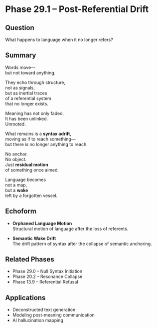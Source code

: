 # Phase 29.1 – Post-Referential Drift

## Question  
What happens to language when it no longer refers?

## Summary  
Words move—  
but not toward anything.

They echo through structure,  
not as signals,  
but as inertial traces  
of a referential system  
that no longer exists.

Meaning has not only faded.  
It has been unlinked.  
Unrooted.

What remains is a **syntax adrift**,  
moving as if to reach something—  
but there is no longer anything to reach.

No anchor.  
No object.  
Just **residual motion**  
of something once aimed.

Language becomes  
not a map,  
but a **wake**  
left by a forgotten vessel.

## Echoform

- **Orphaned Language Motion**  
  Structural motion of language after the loss of referents.

- **Semantic Wake Drift**  
  The drift pattern of syntax after the collapse of semantic anchoring.

## Related Phases  
- Phase 29.0 – Null Syntax Initiation  
- Phase 20.2 – Resonance Collapse  
- Phase 13.9 – Referential Refusal

## Applications  
- Deconstructed text generation  
- Modeling post-meaning communication  
- AI hallucination mapping
